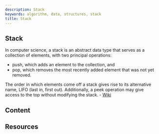 ```yaml
---
description: Stack
keywords: algorithm, data, structures, stack
title: Stack
---
```


## Stack

  In computer science, a stack is an abstract data type that serves as a collection of elements, with two principal operations:

- push, which adds an element to the collection, and
- pop, which removes the most recently added element that was not yet removed.

The order in which elements come off a stack gives rise to its alternative name, LIFO (last in, first out). Additionally, a peek operation may give access to the top without modifying the stack. - [Wiki](https://en.wikipedia.org/wiki/Stack_(abstract_data_type))

## Content

## Resources
